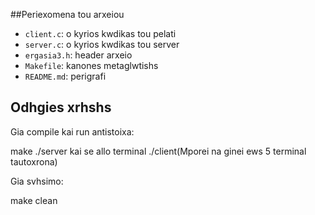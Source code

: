 ##Periexomena tou arxeiou

- `client.c`: o kyrios kwdikas tou pelati
- `server.c`: o kyrios kwdikas tou server
- `ergasia3.h`: header arxeio
- `Makefile`: kanones metaglwtishs
- `README.md`: perigrafi 
## Odhgies xrhshs

Gia compile kai run antistoixa:

make
./server kai se allo terminal ./client(Mporei na ginei ews 5 terminal tautoxrona)

Gia svhsimo:

make clean
